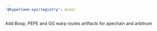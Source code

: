 ```yaml
---
'@hyperlane-xyz/registry': minor
---
```


Add Boop, PEPE and GG warp routes artifacts for apechain and arbitrum
